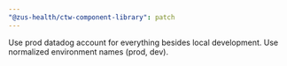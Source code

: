```yaml
---
"@zus-health/ctw-component-library": patch
---
```


Use prod datadog account for everything besides local development.
Use normalized environment names (prod, dev).
